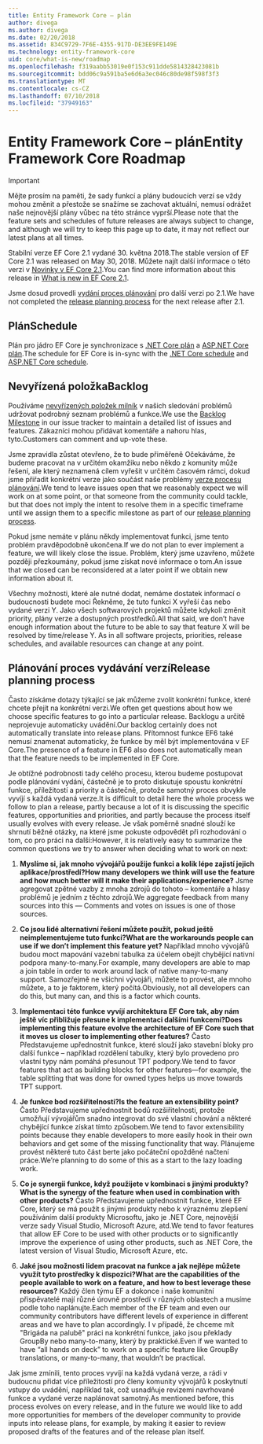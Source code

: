 ```yaml
---
title: Entity Framework Core – plán
author: divega
ms.author: divega
ms.date: 02/20/2018
ms.assetid: 834C9729-7F6E-4355-917D-DE3EE9FE149E
ms.technology: entity-framework-core
uid: core/what-is-new/roadmap
ms.openlocfilehash: f319aabb53019e0f153c911dde5814328423081b
ms.sourcegitcommit: bdd06c9a591ba5e6d6a3ec046c80de98f598f3f3
ms.translationtype: MT
ms.contentlocale: cs-CZ
ms.lasthandoff: 07/10/2018
ms.locfileid: "37949163"
---
```

# <a name="entity-framework-core-roadmap"></a><span data-ttu-id="4f82b-102">Entity Framework Core – plán</span><span class="sxs-lookup"><span data-stu-id="4f82b-102">Entity Framework Core Roadmap</span></span>

> [!IMPORTANT]
> <span data-ttu-id="4f82b-103">Mějte prosím na paměti, že sady funkcí a plány budoucích verzí se vždy mohou změnit a přestože se snažíme se zachovat aktuální, nemusí odrážet naše nejnovější plány vůbec na této stránce vyprší.</span><span class="sxs-lookup"><span data-stu-id="4f82b-103">Please note that the feature sets and schedules of future releases are always subject to change, and although we will try to keep this page up to date, it may not reflect our latest plans at all times.</span></span>

<span data-ttu-id="4f82b-104">Stabilní verze EF Core 2.1 vydané 30. května 2018.</span><span class="sxs-lookup"><span data-stu-id="4f82b-104">The stable version of EF Core 2.1 was released on May 30, 2018.</span></span> <span data-ttu-id="4f82b-105">Můžete najít další informace o této verzi v [Novinky v EF Core 2.1](xref:core/what-is-new/ef-core-2.1).</span><span class="sxs-lookup"><span data-stu-id="4f82b-105">You can find more information about this release in [What is new in EF Core 2.1](xref:core/what-is-new/ef-core-2.1).</span></span>

<span data-ttu-id="4f82b-106">Jsme dosud provedli [vydání proces plánování](#release-planning-process) pro další verzi po 2.1.</span><span class="sxs-lookup"><span data-stu-id="4f82b-106">We have not completed the [release planning process](#release-planning-process) for the next release after 2.1.</span></span>

## <a name="schedule"></a><span data-ttu-id="4f82b-107">Plán</span><span class="sxs-lookup"><span data-stu-id="4f82b-107">Schedule</span></span>

<span data-ttu-id="4f82b-108">Plán pro jádro EF Core je synchronizace s [.NET Core plán](https://github.com/dotnet/core/blob/master/roadmap.md) a [ASP.NET Core plán](https://github.com/aspnet/Home/wiki/Roadmap).</span><span class="sxs-lookup"><span data-stu-id="4f82b-108">The schedule for EF Core is in-sync with the [.NET Core schedule](https://github.com/dotnet/core/blob/master/roadmap.md) and [ASP.NET Core schedule](https://github.com/aspnet/Home/wiki/Roadmap).</span></span>

## <a name="backlog"></a><span data-ttu-id="4f82b-109">Nevyřízená položka</span><span class="sxs-lookup"><span data-stu-id="4f82b-109">Backlog</span></span>

<span data-ttu-id="4f82b-110">Používáme [nevyřízených položek milník](https://github.com/aspnet/EntityFrameworkCore/issues?q=is%3Aopen+is%3Aissue+milestone%3ABacklog+sort%3Areactions-%2B1-desc) v našich sledování problémů udržovat podrobný seznam problémů a funkce.</span><span class="sxs-lookup"><span data-stu-id="4f82b-110">We use the [Backlog Milestone](https://github.com/aspnet/EntityFrameworkCore/issues?q=is%3Aopen+is%3Aissue+milestone%3ABacklog+sort%3Areactions-%2B1-desc) in our issue tracker to maintain a detailed list of issues and features.</span></span> <span data-ttu-id="4f82b-111">Zákazníci mohou přidávat komentáře a nahoru hlas, tyto.</span><span class="sxs-lookup"><span data-stu-id="4f82b-111">Customers can comment and up-vote these.</span></span>

<span data-ttu-id="4f82b-112">Jsme zpravidla zůstat otevřeno, že to bude přiměřeně Očekáváme, že budeme pracovat na v určitém okamžiku nebo někdo z komunity může řešení, ale který neznamená cílem vyřešit v určitém časovém rámci, dokud jsme přiřadit konkrétní verze jako součást naše problémy [verze procesu plánování](#release-planning-process).</span><span class="sxs-lookup"><span data-stu-id="4f82b-112">We tend to leave issues open that we reasonably expect we will work on at some point, or that someone from the community could tackle, but that does not imply the intent to resolve them in a specific timeframe until we assign them to a specific milestone as part of our [release planning process](#release-planning-process).</span></span>

<span data-ttu-id="4f82b-113">Pokud jsme nemáte v plánu někdy implementovat funkci, jsme tento problém pravděpodobně ukončena.</span><span class="sxs-lookup"><span data-stu-id="4f82b-113">If we do not plan to ever implement a feature, we will likely close the issue.</span></span> <span data-ttu-id="4f82b-114">Problém, který jsme uzavřeno, můžete později přezkoumány, pokud jsme získat nové informace o tom.</span><span class="sxs-lookup"><span data-stu-id="4f82b-114">An issue that we closed can be reconsidered at a later point if we obtain new information about it.</span></span>

<span data-ttu-id="4f82b-115">Všechny možnosti, které ale nutné dodat, nemáme dostatek informací o budoucnosti budete moci Řekněme, že tuto funkci X vyřeší čas nebo vydané verzi Y. Jako všech softwarových projektů můžete kdykoli změnit priority, plány verze a dostupných prostředků.</span><span class="sxs-lookup"><span data-stu-id="4f82b-115">All that said, we don’t have enough information about the future to be able to say that feature X will be resolved by time/release Y. As in all software projects, priorities, release schedules, and available resources can change at any point.</span></span>

## <a name="release-planning-process"></a><span data-ttu-id="4f82b-116">Plánování proces vydávání verzí</span><span class="sxs-lookup"><span data-stu-id="4f82b-116">Release planning process</span></span>

<span data-ttu-id="4f82b-117">Často získáme dotazy týkající se jak můžeme zvolit konkrétní funkce, které chcete přejít na konkrétní verzi.</span><span class="sxs-lookup"><span data-stu-id="4f82b-117">We often get questions about how we choose specific features to go into a particular release.</span></span> <span data-ttu-id="4f82b-118">Backlogu a určitě neprojevuje automaticky uvádění.</span><span class="sxs-lookup"><span data-stu-id="4f82b-118">Our backlog certainly does not automatically translate into release plans.</span></span> <span data-ttu-id="4f82b-119">Přítomnost funkce EF6 také nemusí znamenat automaticky, že funkce by měl být implementována v EF Core.</span><span class="sxs-lookup"><span data-stu-id="4f82b-119">The presence of a feature in EF6 also does not automatically mean that the feature needs to be implemented in EF Core.</span></span>

<span data-ttu-id="4f82b-120">Je obtížné podrobnosti tady celého procesu, kterou budeme postupovat podle plánování vydání, částečně je to proto diskutuje spoustu konkrétní funkce, příležitostí a priority a částečně, protože samotný proces obvykle vyvíjí s každá vydaná verze.</span><span class="sxs-lookup"><span data-stu-id="4f82b-120">It is difficult to detail here the whole process we follow to plan a release, partly because a lot of it is discussing the specific features, opportunities and priorities, and partly because the process itself usually evolves with every release.</span></span> <span data-ttu-id="4f82b-121">Je však poměrně snadné slouží ke shrnutí běžné otázky, na které jsme pokuste odpovědět při rozhodování o tom, co pro práci na další:</span><span class="sxs-lookup"><span data-stu-id="4f82b-121">However, it is relatively easy to summarize the common questions we try to answer when deciding what to work on next:</span></span>

1. <span data-ttu-id="4f82b-122">**Myslíme si, jak mnoho vývojářů použije funkci a kolik lépe zajistí jejich aplikace/prostředí?**</span><span class="sxs-lookup"><span data-stu-id="4f82b-122">**How many developers we think will use the feature and how much better will it make their applications/experience?**</span></span> <span data-ttu-id="4f82b-123">Jsme agregovat zpětné vazby z mnoha zdrojů do tohoto – komentáře a hlasy problémů je jedním z těchto zdrojů.</span><span class="sxs-lookup"><span data-stu-id="4f82b-123">We aggregate feedback from many sources into this — Comments and votes on issues is one of those sources.</span></span>

2. <span data-ttu-id="4f82b-124">**Co jsou lidé alternativní řešení můžete použít, pokud ještě neimplementujeme tuto funkci?**</span><span class="sxs-lookup"><span data-stu-id="4f82b-124">**What are the workarounds people can use if we don’t implement this feature yet?**</span></span> <span data-ttu-id="4f82b-125">Například mnoho vývojářů budou moct mapování vazební tabulka za účelem obejít chybějící nativní podpora many-to-many.</span><span class="sxs-lookup"><span data-stu-id="4f82b-125">For example, many developers are able to map a join table in order to work around lack of native many-to-many support.</span></span> <span data-ttu-id="4f82b-126">Samozřejmě ne všichni vývojáři, můžete to provést, ale mnoho můžete, a to je faktorem, který počítá.</span><span class="sxs-lookup"><span data-stu-id="4f82b-126">Obviously, not all developers can do this, but many can, and this is a factor which counts.</span></span>

3. <span data-ttu-id="4f82b-127">**Implementaci této funkce vyvíjí architektura EF Core tak, aby nám ještě víc přibližuje přesune k implementaci dalšími funkcemi?**</span><span class="sxs-lookup"><span data-stu-id="4f82b-127">**Does implementing this feature evolve the architecture of EF Core such that it moves us closer to implementing other features?**</span></span> <span data-ttu-id="4f82b-128">Často Představujeme upřednostnit funkce, které slouží jako stavební bloky pro další funkce – například rozdělení tabulky, který bylo provedeno pro vlastní typy nám pomáhá přesunout TPT podpory.</span><span class="sxs-lookup"><span data-stu-id="4f82b-128">We tend to favor features that act as building blocks for other features—for example, the table splitting that was done for owned types helps us move towards TPT support.</span></span>

4. <span data-ttu-id="4f82b-129">**Je funkce bod rozšiřitelnosti?**</span><span class="sxs-lookup"><span data-stu-id="4f82b-129">**Is the feature an extensibility point?**</span></span> <span data-ttu-id="4f82b-130">Často Představujeme upřednostnit bodů rozšiřitelnosti, protože umožňují vývojářům snadno integrovat do své vlastní chování a některé chybějící funkce získat tímto způsobem.</span><span class="sxs-lookup"><span data-stu-id="4f82b-130">We tend to favor extensibility points because they enable developers to more easily hook in their own behaviors and get some of the missing functionality that way.</span></span> <span data-ttu-id="4f82b-131">Plánujeme provést některé tuto část berte jako počáteční opožděné načtení práce.</span><span class="sxs-lookup"><span data-stu-id="4f82b-131">We’re planning to do some of this as a start to the lazy loading work.</span></span>

5. <span data-ttu-id="4f82b-132">**Co je synergii funkce, když použijete v kombinaci s jinými produkty?**</span><span class="sxs-lookup"><span data-stu-id="4f82b-132">**What is the synergy of the feature when used in combination with other products?**</span></span> <span data-ttu-id="4f82b-133">Často Představujeme upřednostnit funkce, které EF Core, který se má použít s jinými produkty nebo k výraznému zlepšení používáním další produkty Microsoftu, jako je .NET Core, nejnovější verze sady Visual Studio, Microsoft Azure, atd.</span><span class="sxs-lookup"><span data-stu-id="4f82b-133">We tend to favor features that allow EF Core to be used with other products or to significantly improve the experience of using other products, such as .NET Core, the latest version of Visual Studio, Microsoft Azure, etc.</span></span>

6. <span data-ttu-id="4f82b-134">**Jaké jsou možnosti lidem pracovat na funkce a jak nejlépe můžete využít tyto prostředky k dispozici?**</span><span class="sxs-lookup"><span data-stu-id="4f82b-134">**What are the capabilities of the people available to work on a feature, and how to best leverage these resources?**</span></span> <span data-ttu-id="4f82b-135">Každý člen týmu EF a dokonce i naše komunitní přispěvatelé mají různé úrovně prostředí v různých oblastech a musíme podle toho naplánujte.</span><span class="sxs-lookup"><span data-stu-id="4f82b-135">Each member of the EF team and even our community contributors have different levels of experience in different areas and we have to plan accordingly.</span></span> <span data-ttu-id="4f82b-136">I v případě, že chceme mít "Brigáda na palubě" práci na konkrétní funkce, jako jsou překlady GroupBy nebo many-to-many, který by praktické.</span><span class="sxs-lookup"><span data-stu-id="4f82b-136">Even if we wanted to have “all hands on deck” to work on a specific feature like GroupBy translations, or many-to-many, that wouldn’t be practical.</span></span>

<span data-ttu-id="4f82b-137">Jak jsme zmínili, tento proces vyvíjí na každá vydaná verze, a rádi v budoucnu přidat více příležitostí pro členy komunity vývojářů k poskytnutí vstupy do uvádění, například tak, což usnadňuje revizemi navrhované funkce a vydané verze naplánovat samotný.</span><span class="sxs-lookup"><span data-stu-id="4f82b-137">As mentioned before, this process evolves on every release, and in the future we would like to add more opportunities for members of the developer community to provide inputs into release plans, for example, by making it easier to review proposed drafts of the features and of the release plan itself.</span></span>
